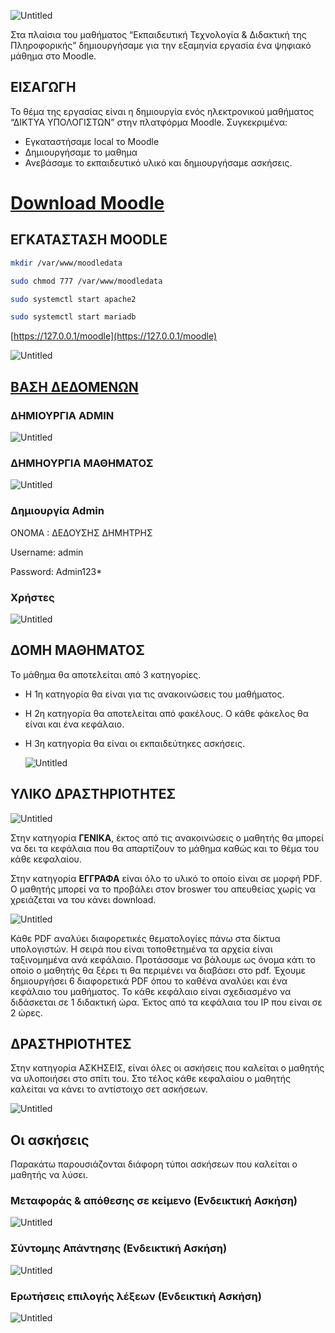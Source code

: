 ![Untitled](md-files/Untitled.png)

Στα πλαίσια του μαθήματος “Εκπαιδευτική Τεχνολογία & Διδακτική της Πληροφορικής” δημιουργήσαμε για την εξαμηνία εργασία ένα ψηφιακό μάθημα στο Moodle.

## ΕΙΣΑΓΩΓΗ

Το θέμα της εργασίας είναι η δημιουργία ενός ηλεκτρονικού μαθήματος “ΔΙΚΤΥΑ ΥΠΟΛΟΓΙΣΤΩΝ” στην πλατφόρμα Moodle.
Συγκεκριμένα:

- Εγκαταστήσαμε local το Μoodle
- Δημιουργήσαμε το μαθημα
- Ανεβάσαμε το εκπαιδευτικό υλικό και δημιουργήσαμε ασκήσεις.

# [Download Moodle](https://download.moodle.org/)

## ΕΓΚΑΤΑΣΤΑΣΗ MOODLE

```bash
mkdir /var/www/moodledata
```

```bash
sudo chmod 777 /var/www/moodledata
```

```bash
sudo systemctl start apache2
```

```bash
sudo systemctl start mariadb
```

[https://127.0.0.1/moodle](https://127.0.0.1/moodle)

![Untitled](md-files/Untitled%201.png)

## [ΒΑΣΗ ΔΕΔΟΜΕΝΩΝ](https://github.com/Dimitris-Dedousis/lesson-in-moodle/blob/main/Database(Mariadb).md)

### ΔΗΜΙΟΥΡΓΙΑ ADMIN

![Untitled](md-files/Untitled%202.png)

### ΔΗΜΗΟΥΡΓΙΑ ΜΑΘΗΜΑΤΟΣ

![Untitled](md-files/Untitled%203.png)

### Δημιουργία Admin

ΟΝΟΜΑ : ΔΕΔΟΥΣΗΣ ΔΗΜΗΤΡΗΣ

Username: admin

Password: Admin123*

### **Χρήστες**

![Untitled](md-files/Untitled%204.png)

## ΔΟΜΗ ΜΑΘΗΜΑΤΟΣ

Το μάθημα θα αποτελείται από 3 κατηγορίες. 

- Η 1η κατηγορία θα είναι για τις ανακοινώσεις του μαθήματος.
- Η 2η κατηγορία θα αποτελείται από φακέλους. Ο κάθε φάκελος θα είναι και ένα κεφάλαιο.
- H 3η κατηγορία θα είναι οι εκπαιδεύτηκες ασκήσεις.
    
    ![Untitled](md-files/Untitled%205.png)
    

## ΥΛΙΚΟ ΔΡΑΣΤΗΡΙΟΤΗΤΕΣ

![Untitled](md-files/Untitled%206.png)

Στην κατηγορία **ΓΕΝΙΚΑ**, έκτος από τις ανακοινώσεις ο μαθητής θα μπορεί να δει τα κεφάλαια που θα απαρτίζουν το μάθημα καθώς και το θέμα του κάθε κεφαλαίου.  

Στην κατηγορία **ΕΓΓΡΑΦΑ** είναι όλο το υλικό το οποίο είναι σε μορφή PDF. Ο μαθητής μπορεί να το προβάλει στον broswer του απευθείας χωρίς να χρειάζεται να του κάνει download. 

![Untitled](md-files/Untitled%207.png)

Κάθε PDF αναλύει διαφορετικές θεματολογίες πάνω στα δίκτυα υπολογιστών. Η σειρά που είναι τοποθετημένα τα αρχεία είναι ταξινομημένα ανά κεφάλαιο. Προτάσσαμε να βάλουμε ως όνομα κάτι το οποίο ο μαθητής θα ξέρει τι θα περιμένει να διαβάσει στο pdf. Έχουμε δημιουργήσει 6 διαφορετικά PDF όπου το καθένα αναλύει και ένα κεφάλαιο του μαθήματος. Το κάθε κεφάλαιο είναι σχεδιασμένο να διδάσκεται σε 1 διδακτική ώρα. Έκτος από τα κεφάλαια του IP που είναι σε 2 ώρες. 

## ΔΡΑΣΤΗΡΙΟΤΗΤΕΣ

Στην κατηγορία ΑΣΚΗΣΕΙΣ, είναι όλες οι ασκήσεις που καλείται ο μαθητής να υλοποιήσει στο σπίτι του. Στο τέλος κάθε κεφαλαίου ο μαθητής καλείται να κάνει το αντίστοιχο σετ ασκήσεων.

![Untitled](md-files/Untitled%208.png)

## Οι ασκήσεις

Παρακάτω παρουσιάζονται διάφορη τύποι ασκήσεων που καλείται ο μαθητής να λύσει.

### **Μεταφοράς & απόθεσης σε κείμενο (Ενδεικτική Ασκήση)**

![Untitled](md-files/Untitled%209.png)

### Σύντομης Απάντησης **(Ενδεικτική Ασκήση)**

![Untitled](md-files/Untitled%2010.png)

### **Ερωτήσεις επιλογής λέξεων (Ενδεικτική Ασκήση)**

![Untitled](md-files/Untitled%2011.png)
